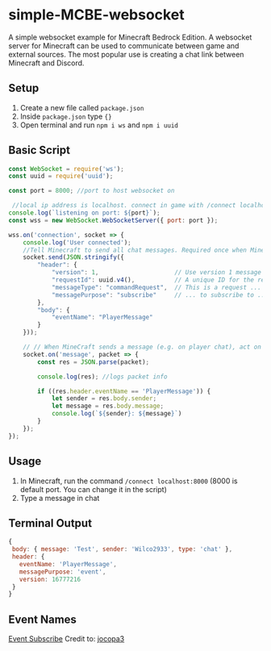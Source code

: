 # simple-MCBE-websocket
A simple websocket example for Minecraft Bedrock Edition.  A websocket server for Minecraft can be used to communicate between game and external sources.  The most popular use is creating a chat link between Minecraft and Discord.

## Setup
1. Create a new file called `package.json`
2. Inside `package.json` type `{}`
3. Open terminal and run `npm i ws` and `npm i uuid`

## Basic Script
```js
const WebSocket = require('ws');
const uuid = require('uuid');

const port = 8000; //port to host websocket on

 //local ip address is localhost. connect in game with /connect localhost:PORT. replace PORT with port specified in code
console.log(`listening on port: ${port}`);
const wss = new WebSocket.WebSocketServer({ port: port });

wss.on('connection', socket => {
    console.log('User connected');
    //Tell Minecraft to send all chat messages. Required once when Minecraft starts
    socket.send(JSON.stringify({
        "header": {
            "version": 1,                     // Use version 1 message protocol
            "requestId": uuid.v4(),           // A unique ID for the request
            "messageType": "commandRequest",  // This is a request ...
            "messagePurpose": "subscribe"     // ... to subscribe to ...
        },
        "body": {
            "eventName": "PlayerMessage"
        }
    }));

    // // When MineCraft sends a message (e.g. on player chat), act on it.
    socket.on('message', packet => {
        const res = JSON.parse(packet);

        console.log(res); //logs packet info

        if ((res.header.eventName == 'PlayerMessage')) {
            let sender = res.body.sender;
            let message = res.body.message;
            console.log(`${sender}: ${message}`)
        }
    });
});
```

## Usage
1. In Minecraft, run the command `/connect localhost:8000` (8000 is default port. You can change it in the script)
2. Type a message in chat

## Terminal Output
 ```js
 {
  body: { message: 'Test', sender: 'Wilco2933', type: 'chat' },
  header: {
    eventName: 'PlayerMessage',
    messagePurpose: 'event',
    version: 16777216
  }
}
```
## Event Names
[Event Subscribe](https://gist.github.com/jocopa3/5f718f4198f1ea91a37e3a9da468675c) Credit to: [jocopa3](https://gist.github.com/jocopa3)
